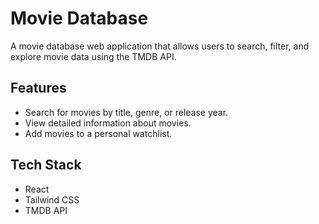 # Movie Database

A movie database web application that allows users to search, filter, and explore movie data using the TMDB API.

## Features
- Search for movies by title, genre, or release year.
- View detailed information about movies.
- Add movies to a personal watchlist.

## Tech Stack
- React
- Tailwind CSS
- TMDB API
